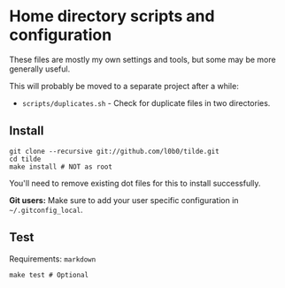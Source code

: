Home directory scripts and configuration
========================================

These files are mostly my own settings and tools, but some may be more generally useful.

This will probably be moved to a separate project after a while:

* `scripts/duplicates.sh` - Check for duplicate files in two directories.

Install
-------

    git clone --recursive git://github.com/l0b0/tilde.git
    cd tilde
    make install # NOT as root

You'll need to remove existing dot files for this to install successfully.

**Git users:** Make sure to add your user specific configuration in `~/.gitconfig_local`.

Test
----

Requirements: `markdown`

    make test # Optional
